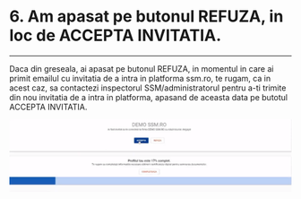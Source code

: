 # 6. Am apasat pe butonul REFUZA, in loc de ACCEPTA INVITATIA.

 ****

Daca din greseala, ai apasat pe butonul REFUZA, in momentul in care ai primit emailul cu invitatia de a intra in platforma ssm.ro, te rugam, ca in acest caz, sa contactezi inspectorul SSM/administratorul pentru a-ti trimite din nou invitatia de a intra in platforma, apasand de aceasta data pe butotul ACCEPTA INVITATIA.

![](../.gitbook/assets/image%20%2818%29.png)

